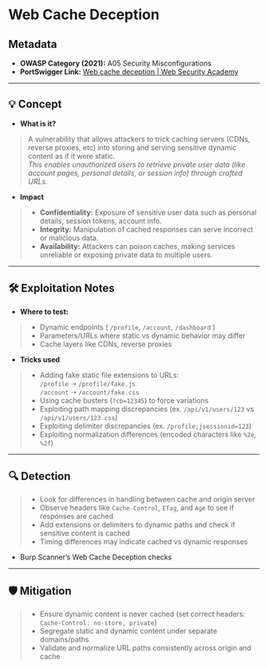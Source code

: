 # Web Cache Deception

## Metadata
- **OWASP Category (2021):** A05 Security Misconfigurations
- **PortSwigger Link:** [Web cache deception | Web Security Academy](https://portswigger.net/web-security/web-cache-deception)

---

## 💡 Concept
- **What is it?**
> A vulnerability that allows attackers to trick caching servers (CDNs, reverse proxies, etc) into storing and serving sensitive dynamic content as if it were static.  
> *This enables unauthorized users to retrieve private user data (like account pages, personal details, or session info) through crafted URLs.*

- **Impact**
> - **Confidentiality:** Exposure of sensitive user data such as personal details, session tokens, account info.  
> - **Integrity:** Manipulation of cached responses can serve incorrect or malicious data.  
> - **Availability:** Attackers can poison caches, making services unreliable or exposing private data to multiple users.

---

## 🛠 Exploitation Notes
- **Where to test:**
> - Dynamic endpoints ( `/profile`, `/account`, `/dashboard` )
> - Parameters/URLs where static vs dynamic behavior may differ
> - Cache layers like CDNs, reverse proxies

- **Tricks used**
> - Adding fake static file extensions to URLs:  
>  `/profile` ➝ `/profile/fake.js`  
>  `/account` ➝ `/account/fake.css`
> - Using cache busters (`?cb=12345`) to force variations
> - Exploiting path mapping discrepancies (ex. `/api/v1/users/123` vs `/api/v1/users/123.css`)
> - Exploiting delimiter discrepancies (ex. `/profile;jsessionid=123`)
> - Exploiting normalization differences (encoded characters like `%2e`, `%2f`)

---

## 🔍 Detection
> - Look for differences in handling between cache and origin server
> - Observe headers like `Cache-Control`, `ETag`, and `Age` to see if responses are cached
> - Add extensions or delimiters to dynamic paths and check if sensitive content is cached
> - Timing differences may indicate cached vs dynamic responses
- Burp Scanner’s Web Cache Deception checks

---

## 🛡 Mitigation
> - Ensure dynamic content is never cached (set correct headers: `Cache-Control: no-store, private`)
> - Segregate static and dynamic content under separate domains/paths
> - Validate and normalize URL paths consistently across origin and cache
